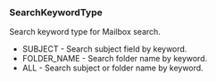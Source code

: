 ### SearchKeywordType
Search keyword type for Mailbox search.

- SUBJECT - Search subject field by keyword.
- FOLDER_NAME - Search folder name by keyword.
- ALL - Search subject or folder name by keyword.
